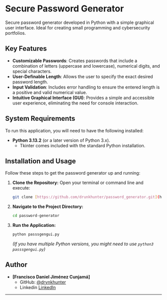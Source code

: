 # Secure Password Generator

Secure password generator developed in Python with a simple graphical user interface. Ideal for creating small programming and cybersecurity portfolios.

## Key Features

* **Customizable Passwords**: Creates passwords that include a combination of letters (uppercase and lowercase), numerical digits, and special characters.
* **User-Definable Length**: Allows the user to specify the exact desired password length.
* **Input Validation**: Includes error handling to ensure the entered length is a positive and valid numerical value.
* **Intuitive Graphical Interface (GUI)**: Provides a simple and accessible user experience, eliminating the need for console interaction.


## System Requirements

To run this application, you will need to have the following installed:

* **Python 3.13.2** (or a later version of Python 3.x).
    * Tkinter comes included with the standard Python installation.

## Installation and Usage

Follow these steps to get the password generator up and running:

1.  **Clone the Repository:**
    Open your terminal or command line and execute:
    ```bash
    git clone [https://github.com/drunkhunter/password_generator.git](https://github.com/drunkhunter/password-generator.git)
    ```

2.  **Navigate to the Project Directory:**
    ```bash
    cd password-generator
    ```

3.  **Run the Application:**
    ```bash
    python passsgengui.py
    ```
    *(If you have multiple Python versions, you might need to use `python3 passsgengui.py`)*

## Author

* **[Francisco Daniel Jiménez Cunjamá]**
    * GitHub: [@drvnkhunter](https://github.com/drvnkhunter)
    * Linkedin [LinkedIn](https://www.linkedin.com/in/frandanielcunjama/)

---
